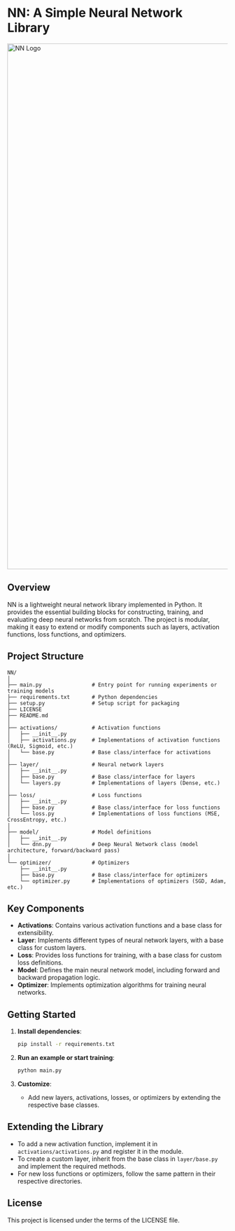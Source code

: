 # NN: A Simple Neural Network Library

<img src="https://encrypted-tbn0.gstatic.com/images?q=tbn:ANd9GcSFNDr9Kz6GrjIzDrDp0uRhzZyDM75OVspxh8EwxoEaY21yx31Nt_dsZkRyH4aFyu2szRA&usqp=CAU" alt="NN Logo" width="1200"/>

## Overview

NN is a lightweight neural network library implemented in Python. It provides the essential building blocks for constructing, training, and evaluating deep neural networks from scratch. The project is modular, making it easy to extend or modify components such as layers, activation functions, loss functions, and optimizers.

## Project Structure

```
NN/
│
├── main.py                # Entry point for running experiments or training models
├── requirements.txt       # Python dependencies
├── setup.py               # Setup script for packaging
├── LICENSE
├── README.md
│
├── activations/           # Activation functions
│   ├── __init__.py
│   ├── activations.py     # Implementations of activation functions (ReLU, Sigmoid, etc.)
│   └── base.py            # Base class/interface for activations
│
├── layer/                 # Neural network layers
│   ├── __init__.py
│   ├── base.py            # Base class/interface for layers
│   └── layers.py          # Implementations of layers (Dense, etc.)
│
├── loss/                  # Loss functions
│   ├── __init__.py
│   ├── base.py            # Base class/interface for loss functions
│   └── loss.py            # Implementations of loss functions (MSE, CrossEntropy, etc.)
│
├── model/                 # Model definitions
│   ├── __init__.py
│   └── dnn.py             # Deep Neural Network class (model architecture, forward/backward pass)
│
└── optimizer/             # Optimizers
    ├── __init__.py
    ├── base.py            # Base class/interface for optimizers
    └── optimizer.py       # Implementations of optimizers (SGD, Adam, etc.)
```

## Key Components

- **Activations**: Contains various activation functions and a base class for extensibility.
- **Layer**: Implements different types of neural network layers, with a base class for custom layers.
- **Loss**: Provides loss functions for training, with a base class for custom loss definitions.
- **Model**: Defines the main neural network model, including forward and backward propagation logic.
- **Optimizer**: Implements optimization algorithms for training neural networks.

## Getting Started

1. **Install dependencies**:

   ```bash
   pip install -r requirements.txt
   ```

2. **Run an example or start training**:

   ```bash
   python main.py
   ```

3. **Customize**:
   - Add new layers, activations, losses, or optimizers by extending the respective base classes.

## Extending the Library

- To add a new activation function, implement it in `activations/activations.py` and register it in the module.
- To create a custom layer, inherit from the base class in `layer/base.py` and implement the required methods.
- For new loss functions or optimizers, follow the same pattern in their respective directories.

## License

This project is licensed under the terms of the LICENSE file.
